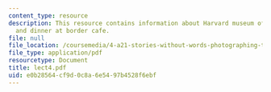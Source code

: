 ```yaml
---
content_type: resource
description: This resource contains information about Harvard museum of natural history
  and dinner at border cafe.
file: null
file_location: /coursemedia/4-a21-stories-without-words-photographing-the-first-year-fall-2006/e0b28564cf9d0c8a6e5497b4528f6ebf_lect4.pdf
file_type: application/pdf
resourcetype: Document
title: lect4.pdf
uid: e0b28564-cf9d-0c8a-6e54-97b4528f6ebf
---
```

